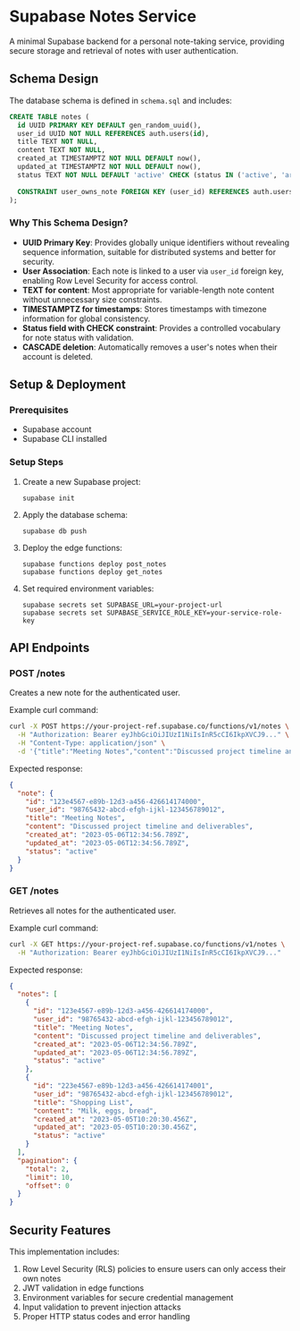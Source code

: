 # Supabase Notes Service

A minimal Supabase backend for a personal note-taking service, providing secure storage and retrieval of notes with user authentication.

## Schema Design

The database schema is defined in `schema.sql` and includes:

```sql
CREATE TABLE notes (
  id UUID PRIMARY KEY DEFAULT gen_random_uuid(),
  user_id UUID NOT NULL REFERENCES auth.users(id),
  title TEXT NOT NULL,
  content TEXT NOT NULL,
  created_at TIMESTAMPTZ NOT NULL DEFAULT now(),
  updated_at TIMESTAMPTZ NOT NULL DEFAULT now(),
  status TEXT NOT NULL DEFAULT 'active' CHECK (status IN ('active', 'archived')),
  
  CONSTRAINT user_owns_note FOREIGN KEY (user_id) REFERENCES auth.users(id) ON DELETE CASCADE
);
```

### Why This Schema Design?

- **UUID Primary Key**: Provides globally unique identifiers without revealing sequence information, suitable for distributed systems and better for security.
- **User Association**: Each note is linked to a user via `user_id` foreign key, enabling Row Level Security for access control.
- **TEXT for content**: Most appropriate for variable-length note content without unnecessary size constraints.
- **TIMESTAMPTZ for timestamps**: Stores timestamps with timezone information for global consistency.
- **Status field with CHECK constraint**: Provides a controlled vocabulary for note status with validation.
- **CASCADE deletion**: Automatically removes a user's notes when their account is deleted.

## Setup & Deployment

### Prerequisites
- Supabase account
- Supabase CLI installed

### Setup Steps

1. Create a new Supabase project:
   ```
   supabase init
   ```

2. Apply the database schema:
   ```
   supabase db push
   ```

3. Deploy the edge functions:
   ```
   supabase functions deploy post_notes
   supabase functions deploy get_notes
   ```

4. Set required environment variables:
   ```
   supabase secrets set SUPABASE_URL=your-project-url
   supabase secrets set SUPABASE_SERVICE_ROLE_KEY=your-service-role-key
   ```

## API Endpoints

### POST /notes
Creates a new note for the authenticated user.

Example curl command:
```bash
curl -X POST https://your-project-ref.supabase.co/functions/v1/notes \
  -H "Authorization: Bearer eyJhbGciOiJIUzI1NiIsInR5cCI6IkpXVCJ9..." \
  -H "Content-Type: application/json" \
  -d '{"title":"Meeting Notes","content":"Discussed project timeline and deliverables"}'
```

Expected response:
```json
{
  "note": {
    "id": "123e4567-e89b-12d3-a456-426614174000",
    "user_id": "98765432-abcd-efgh-ijkl-123456789012",
    "title": "Meeting Notes",
    "content": "Discussed project timeline and deliverables",
    "created_at": "2023-05-06T12:34:56.789Z",
    "updated_at": "2023-05-06T12:34:56.789Z",
    "status": "active"
  }
}
```

### GET /notes
Retrieves all notes for the authenticated user.

Example curl command:
```bash
curl -X GET https://your-project-ref.supabase.co/functions/v1/notes \
  -H "Authorization: Bearer eyJhbGciOiJIUzI1NiIsInR5cCI6IkpXVCJ9..."
```

Expected response:
```json
{
  "notes": [
    {
      "id": "123e4567-e89b-12d3-a456-426614174000",
      "user_id": "98765432-abcd-efgh-ijkl-123456789012",
      "title": "Meeting Notes",
      "content": "Discussed project timeline and deliverables",
      "created_at": "2023-05-06T12:34:56.789Z",
      "updated_at": "2023-05-06T12:34:56.789Z",
      "status": "active"
    },
    {
      "id": "223e4567-e89b-12d3-a456-426614174001",
      "user_id": "98765432-abcd-efgh-ijkl-123456789012",
      "title": "Shopping List",
      "content": "Milk, eggs, bread",
      "created_at": "2023-05-05T10:20:30.456Z",
      "updated_at": "2023-05-05T10:20:30.456Z",
      "status": "active"
    }
  ],
  "pagination": {
    "total": 2,
    "limit": 10,
    "offset": 0
  }
}
```

## Security Features

This implementation includes:

1. Row Level Security (RLS) policies to ensure users can only access their own notes
2. JWT validation in edge functions
3. Environment variables for secure credential management
4. Input validation to prevent injection attacks
5. Proper HTTP status codes and error handling 